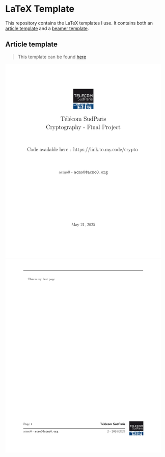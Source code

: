 # LaTeX Template

This repository contains the LaTeX templates I use.
It contains both an [article template](article-template/template.tex) and a [beamer template](beamer-template/template.tex).

## Article template
> This template can be found [here](article-template/template.tex)


![](images/im1.png)
![](images/im2.png)
